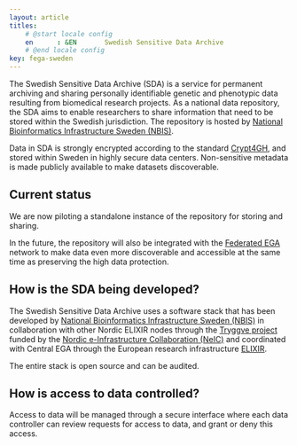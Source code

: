 ```yaml
---
layout: article
titles:
    # @start locale config
    en      : &EN       Swedish Sensitive Data Archive
    # @end locale config
key: fega-sweden
---
```


The Swedish Sensitive Data Archive (SDA) is a service for permanent archiving
and sharing personally identifiable genetic and phenotypic data resulting from
biomedical research projects. As a national data repository, the SDA aims to
enable researchers to share information that need to be stored within the
Swedish jurisdiction. The repository is hosted by [National Bioinformatics
Infrastructure Sweden (NBIS)](https://nbis.se).

Data in SDA is strongly encrypted according to the standard
[Crypt4GH](https://www.ga4gh.org/news/crypt4gh-a-secure-method-for-sharing-human-genetic-data/),
and stored within Sweden in highly secure data centers. Non-sensitive metadata
is made publicly available to make datasets discoverable.

## Current status

We are now piloting a standalone instance of the repository for storing and
sharing.

In the future, the repository will also be integrated with the [Federated
EGA](https://ega-archive.org/federated) network to make data even more
discoverable and accessible at the same time as preserving the high data
protection.

## How is the SDA being developed?

The Swedish Sensitive Data Archive uses a software stack that has been
developed by [National Bioinformatics Infrastructure Sweden (NBIS)](https://nbis.se)
in collaboration with other Nordic ELIXIR nodes through the [Tryggve project](https://neic.no/tryggve2/)
funded by the [Nordic e-Infrastructure Collaboration (NeIC)](https://neic.no/)
and coordinated with Central EGA through the European research infrastructure 
[ELIXIR](https://elixir-europe.org/communities/human-data).

The entire stack is open source and can be audited.

## How is access to data controlled?

Access to data will be managed through a secure interface where each
data controller can review requests for access to data, and grant or
deny this access.

